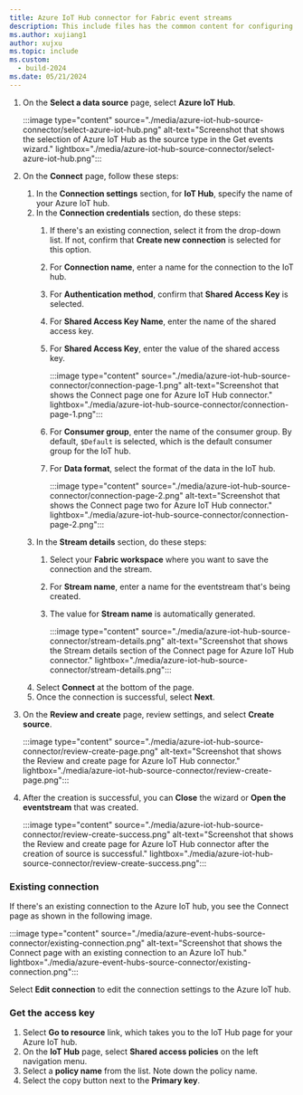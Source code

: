 ```yaml
---
title: Azure IoT Hub connector for Fabric event streams
description: This include files has the common content for configuring an Azure IoT Hub connector for Fabric event streams and Real-Time hub. 
ms.author: xujiang1
author: xujxu 
ms.topic: include
ms.custom:
  - build-2024
ms.date: 05/21/2024
---
```


1. On the **Select a data source** page, select **Azure IoT Hub**. 

    :::image type="content" source="./media/azure-iot-hub-source-connector/select-azure-iot-hub.png" alt-text="Screenshot that shows the selection of Azure IoT Hub as the source type in the Get events wizard." lightbox="./media/azure-iot-hub-source-connector/select-azure-iot-hub.png":::
1. On the **Connect** page, follow these steps:
    1. In the **Connection settings** section, for **IoT Hub**, specify the name of your Azure IoT hub.
    1. In the **Connection credentials** section, do these steps:
        1. If there's an existing connection, select it from the drop-down list. If not, confirm that **Create new connection** is selected for this option.
        1. For **Connection name**, enter a name for the connection to the IoT hub.
        1. For **Authentication method**, confirm that **Shared Access Key** is selected.
        1. For **Shared Access Key Name**, enter the name of the shared access key. 
        1. For **Shared Access Key**, enter the value of the shared access key.
            
            :::image type="content" source="./media/azure-iot-hub-source-connector/connection-page-1.png" alt-text="Screenshot that shows the Connect page one for Azure IoT Hub connector." lightbox="./media/azure-iot-hub-source-connector/connection-page-1.png":::
        1. For **Consumer group**, enter the name of the consumer group. By default, `$Default` is selected, which is the default consumer group for the IoT hub. 
        1. For **Data format**, select the format of the data in the IoT hub. 
        
            :::image type="content" source="./media/azure-iot-hub-source-connector/connection-page-2.png" alt-text="Screenshot that shows the Connect page two for Azure IoT Hub connector." lightbox="./media/azure-iot-hub-source-connector/connection-page-2.png":::        
    1. In the **Stream details** section, do these steps:
        1. Select your **Fabric workspace** where you want to save the connection and the stream. 
        1. For **Stream name**, enter a name for the eventstream that's being created. 
        1. The value for **Stream name** is automatically generated. 
        
            :::image type="content" source="./media/azure-iot-hub-source-connector/stream-details.png" alt-text="Screenshot that shows the Stream details section of the Connect page for Azure IoT Hub connector." lightbox="./media/azure-iot-hub-source-connector/stream-details.png":::        
    1. Select **Connect** at the bottom of the page. 
    1. Once the connection is successful, select **Next**. 
1. On the **Review and create** page, review settings, and select **Create source**. 

    :::image type="content" source="./media/azure-iot-hub-source-connector/review-create-page.png" alt-text="Screenshot that shows the Review and create page for Azure IoT Hub connector." lightbox="./media/azure-iot-hub-source-connector/review-create-page.png":::        
1. After the creation is successful, you can **Close** the wizard or **Open the eventstream** that was created. 

    :::image type="content" source="./media/azure-iot-hub-source-connector/review-create-success.png" alt-text="Screenshot that shows the Review and create page for Azure IoT Hub connector after the creation of source is successful." lightbox="./media/azure-iot-hub-source-connector/review-create-success.png":::            

### Existing connection

If there's an existing connection to the Azure IoT hub, you see the Connect page as shown in the following image.

:::image type="content" source="./media/azure-event-hubs-source-connector/existing-connection.png" alt-text="Screenshot that shows the Connect page with an existing connection to an Azure IoT hub." lightbox="./media/azure-event-hubs-source-connector/existing-connection.png":::        

Select **Edit connection** to edit the connection settings to the Azure IoT hub. 

### Get the access key

1. Select **Go to resource** link, which takes you to the IoT Hub page for your Azure IoT hub.
1. On the **IoT Hub** page, select **Shared access policies** on the left navigation menu.
1. Select a **policy name** from the list. Note down the policy name.
1. Select the copy button next to the **Primary key**. 
